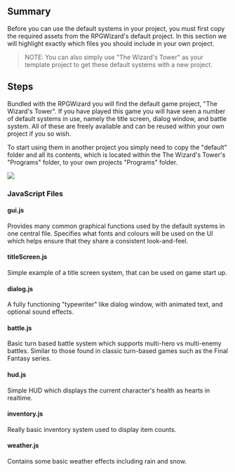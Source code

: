 ## Summary
Before you can use the default systems in your project, you must first copy the required assets from the RPGWizard's default project. In this section we will highlight exactly which files you should include in your own project.

> NOTE: You can also simply use "The Wizard's Tower" as your template project to get these default systems with a new project.

## Steps
Bundled with the RPGWizard you will find the default game project, "The Wizard's Tower". If you have played this game you will have seen a number of default systems in use, namely the title screen, dialog window, and battle system. All of these are freely available and can be reused within your own project if you so wish.

To start using them in another project you simply need to copy the "default" folder and all its contents, which is located within the The Wizard's Tower's "Programs" folder, to your own projects "Programs" folder.

![](images/default_systems/01_setup/images/1.png)

### JavaScript Files

#### gui.js
Provides many common graphical functions used by the default systems in one central file. Specifies what fonts and colours will be used on the UI which helps ensure that they share a consistent look-and-feel.

#### titleScreen.js
Simple example of a title screen system, that can be used on game start up.

#### dialog.js
A fully functioning "typewriter" like dialog window, with animated text, and optional sound effects.

#### battle.js
Basic turn based battle system which supports multi-hero vs multi-enemy battles. Similar to those found in classic turn-based games such as the Final Fantasy series.

#### hud.js
Simple HUD which displays the current character's health as hearts in realtime.

#### inventory.js
Really basic inventory system used to display item counts.

#### weather.js
Contains some basic weather effects including rain and snow.
